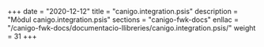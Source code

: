 +++
date        = "2020-12-12"
title       = "canigo.integration.psis"
description = "Mòdul canigo.integration.psis"
sections    = "canigo-fwk-docs"
enllac		= "/canigo-fwk-docs/documentacio-llibreries/canigo.integration.psis/"
weight		= 31
+++
